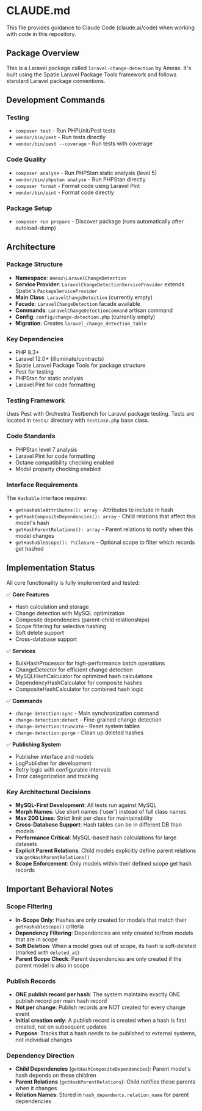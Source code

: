 # CLAUDE.md

This file provides guidance to Claude Code (claude.ai/code) when working with code in this repository.

## Package Overview
This is a Laravel package called `laravel-change-detection` by Ameax. It's built using the Spatie Laravel Package Tools framework and follows standard Laravel package conventions.

## Development Commands

### Testing
- `composer test` - Run PHPUnit/Pest tests
- `vendor/bin/pest` - Run tests directly
- `vendor/bin/pest --coverage` - Run tests with coverage

### Code Quality
- `composer analyse` - Run PHPStan static analysis (level 5)
- `vendor/bin/phpstan analyse` - Run PHPStan directly
- `composer format` - Format code using Laravel Pint
- `vendor/bin/pint` - Format code directly

### Package Setup
- `composer run prepare` - Discover package (runs automatically after autoload-dump)

## Architecture

### Package Structure
- **Namespace**: `Ameax\LaravelChangeDetection`
- **Service Provider**: `LaravelChangeDetectionServiceProvider` extends Spatie's `PackageServiceProvider`
- **Main Class**: `LaravelChangeDetection` (currently empty)
- **Facade**: `LaravelChangeDetection` facade available
- **Commands**: `LaravelChangeDetectionCommand` artisan command
- **Config**: `config/change-detection.php` (currently empty)
- **Migration**: Creates `laravel_change_detection_table`

### Key Dependencies
- PHP 8.3+
- Laravel 12.0+ (illuminate/contracts)
- Spatie Laravel Package Tools for package structure
- Pest for testing
- PHPStan for static analysis
- Laravel Pint for code formatting

### Testing Framework
Uses Pest with Orchestra Testbench for Laravel package testing. Tests are located in `tests/` directory with `TestCase.php` base class.

### Code Standards
- PHPStan level 7 analysis
- Laravel Pint for code formatting
- Octane compatibility checking enabled
- Model property checking enabled

### Interface Requirements
The `Hashable` interface requires:
- `getHashableAttributes(): array` - Attributes to include in hash
- `getHashCompositeDependencies(): array` - Child relations that affect this model's hash
- `getHashParentRelations(): array` - Parent relations to notify when this model changes
- `getHashableScope(): ?\Closure` - Optional scope to filter which records get hashed

## Implementation Status

All core functionality is fully implemented and tested:

✅ **Core Features**
- Hash calculation and storage
- Change detection with MySQL optimization
- Composite dependencies (parent-child relationships)
- Scope filtering for selective hashing
- Soft delete support
- Cross-database support

✅ **Services**
- BulkHashProcessor for high-performance batch operations
- ChangeDetector for efficient change detection
- MySQLHashCalculator for optimized hash calculations
- DependencyHashCalculator for composite hashes
- CompositeHashCalculator for combined hash logic

✅ **Commands**
- `change-detection:sync` - Main synchronization command
- `change-detection:detect` - Fine-grained change detection
- `change-detection:truncate` - Reset system tables
- `change-detection:purge` - Clean up deleted hashes

✅ **Publishing System**
- Publisher interface and models
- LogPublisher for development
- Retry logic with configurable intervals
- Error categorization and tracking

### Key Architectural Decisions

- **MySQL-First Development**: All tests run against MySQL
- **Morph Names**: Use short names ('user') instead of full class names
- **Max 200 Lines**: Strict limit per class for maintainability
- **Cross-Database Support**: Hash tables can be in different DB than models
- **Performance Critical**: MySQL-based hash calculations for large datasets
- **Explicit Parent Relations**: Child models explicitly define parent relations via `getHashParentRelations()`
- **Scope Enforcement**: Only models within their defined scope get hash records

## Important Behavioral Notes

### Scope Filtering
- **In-Scope Only**: Hashes are only created for models that match their `getHashableScope()` criteria
- **Dependency Filtering**: Dependencies are only created to/from models that are in scope
- **Soft Deletion**: When a model goes out of scope, its hash is soft-deleted (marked with `deleted_at`)
- **Parent Scope Check**: Parent dependencies are only created if the parent model is also in scope

### Publish Records
- **ONE publish record per hash**: The system maintains exactly ONE publish record per main hash record
- **Not per change**: Publish records are NOT created for every change event
- **Initial creation only**: A publish record is created when a hash is first created, not on subsequent updates
- **Purpose**: Tracks that a hash needs to be published to external systems, not individual changes

### Dependency Direction
- **Child Dependencies** (`getHashCompositeDependencies`): Parent model's hash depends on these children
- **Parent Relations** (`getHashParentRelations`): Child notifies these parents when it changes
- **Relation Names**: Stored in `hash_dependents.relation_name` for parent dependencies